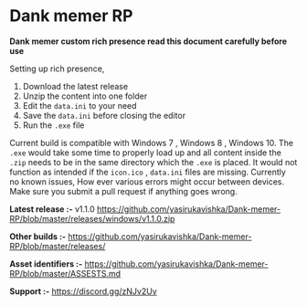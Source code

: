 # Dank memer RP
**Dank memer custom rich presence read this document carefully before use** 

Setting up rich presence,
1. Download the latest release
2. Unzip the content into one folder
3. Edit the `data.ini` to your need
4. Save the `data.ini` before closing the editor
5. Run the `.exe` file

Current build is compatible with Windows 7 , Windows 8 , Windows 10. The `.exe` would take some time to properly load up and all content inside the `.zip` needs to be in the same directory which the `.exe` is placed.  It would not function as intended if the `icon.ico` , `data.ini` files are missing.  Currently no known issues, How ever various errors might occur between devices. Make sure you submit a pull request if anything goes wrong.

  **Latest release    :-** v1.1.0 https://github.com/yasirukavishka/Dank-memer-RP/blob/master/releases/windows/v1.1.0.zip
  
  **Other builds      :-** https://github.com/yasirukavishka/Dank-memer-RP/blob/master/releases/
 
  **Asset identifiers :-** https://github.com/yasirukavishka/Dank-memer-RP/blob/master/ASSESTS.md
  
  **Support :-** https://discord.gg/zNJv2Uv
